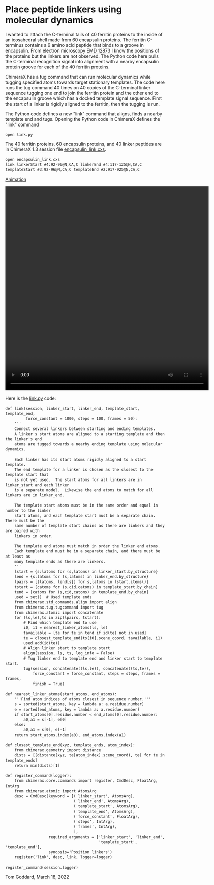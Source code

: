 # Place peptide linkers using molecular dynamics

I wanted to attach the C-terminal tails of 40 ferritin proteins to the inside of an icosahedral shell made from 60 encapsulin proteins.  The ferritin C-terminus contains a 9 amino acid peptide that binds to a groove in encapsulin.  From electron microscopy [EMD 12873](https://www.emdataresource.org/EMD-12873) I know the positions of the proteins but the linkers are not observed.  The Python code here pulls the C-terminal recognition signal into alignment with a nearby encapsulin protein groove for each of the 40 ferritin proteins.

ChimeraX has a tug command that can run molecular dynamics while tugging specified atoms towards target stationary templates.  The code here runs the tug command 40 times on 40 copies of the C-terminal linker sequence tugging one end to join the ferritin protein and the other end to the encapsulin groove which has a docked template signal sequence.  First the start of a linker is rigidly aligned to the ferritin, then the tugging is run.

The Python code defines a new "link" command that aligns, finds a nearby template end and tugs.  Opening the Python code in ChimeraX defines the "link" command

    open link.py

The 40 ferritin proteins, 60 encapsulin proteins, and 40 linker peptides are in ChimeraX 1.3 session file [encapsulin_link.cxs](encapsulin_link.cxs).

    open encapsulin_link.cxs
    link linkerStart #4:92-96@N,CA,C linkerEnd #4:117-125@N,CA,C templateStart #3:92-96@N,CA,C templateEnd #2:917-925@N,CA,C

[Animation](encapsulin_link.mp4)

<video width="640" height="640" controls>
  <source src="encapsulin_link.mp4" type="video/mp4">
  <img src="encapsulin_link.png" height="300">
</video>

Here is the [link.py](link.py) code:

    def link(session, linker_start, linker_end, template_start, template_end,
             force_constant = 1000, steps = 100, frames = 50):
        '''
        Connect several linkers between starting and ending templates.
        A linker's start atoms are aligned to a starting template and then the linker's end
        atoms are tugged towards a nearby ending template using molecular dynamics.

        Each linker has its start atoms rigidly aligned to a start template.
        The end template for a linker is chosen as the closest to the template start that
        is not yet used.  The start atoms for all linkers are in linker_start and each linker
        is a separate model.  Likewise the end atoms to match for all linkers are in linker_end.

        The template start atoms must be in the same order and equal in number to the linker
        start atoms, and each template start must be a separate chain.  There must be the
        same number of template start chains as there are linkers and they are paired with
        linkers in order.

        The template end atoms must match in order the linker end atoms.
        Each template end must be in a separate chain, and there must be at least as
        many template ends as there are linkers.
        '''
        lstart = {s:latoms for (s,latoms) in linker_start.by_structure}
        lend = {s:latoms for (s,latoms) in linker_end.by_structure}
        lpairs = [(latoms, lend[s]) for s,latoms in lstart.items()]
        tstart = [catoms for (s,cid,catoms) in template_start.by_chain]
        tend = [catoms for (s,cid,catoms) in template_end.by_chain]
        used = set()  # Used template ends
        from chimerax.std_commands.align import align
        from chimerax.tug.tugcommand import tug
        from chimerax.atomic import concatenate
        for (ls,le),ts in zip(lpairs, tstart):
            # Find which template end to use
            i0, i1 = nearest_linker_atoms(ls, le)
            tavailable = [te for te in tend if id(te) not in used]
            te = closest_template_end(ts[i0].scene_coord, tavailable, i1)
            used.add(id(te))
            # Align linker start to template start
            align(session, ls, ts, log_info = False)
            # Tug linker end to template end and linker start to template start.
            tug(session, concatenate((ls,le)), concatenate((ts,te)),
                force_constant = force_constant, steps = steps, frames = frames,
                finish = True)

    def nearest_linker_atoms(start_atoms, end_atoms):
        '''Find atom indices of atoms closest in sequence number.'''
        s = sorted(start_atoms, key = lambda a: a.residue.number)
        e = sorted(end_atoms, key = lambda a: a.residue.number)
        if start_atoms[0].residue.number < end_atoms[0].residue.number:
            a0,a1 = s[-1], e[0]
        else:
            a0,a1 = s[0], e[-1]
        return start_atoms.index(a0), end_atoms.index(a1)

    def closest_template_end(xyz, template_ends, atom_index):
        from chimerax.geometry import distance
        dists = [(distance(xyz, te[atom_index].scene_coord), te) for te in template_ends]
        return min(dists)[1]

    def register_command(logger):
        from chimerax.core.commands import register, CmdDesc, FloatArg, IntArg
        from chimerax.atomic import AtomsArg
        desc = CmdDesc(keyword = [('linker_start', AtomsArg),
                                  ('linker_end', AtomsArg),
                                  ('template_start', AtomsArg),
                                  ('template_end', AtomsArg),
                                  ('force_constant', FloatArg),
                                  ('steps', IntArg),
                                  ('frames', IntArg),
                                  ],
                       required_arguments = ['linker_start', 'linker_end',
                                             'template_start', 'template_end'],
                       synopsis='Position linkers')
        register('link', desc, link, logger=logger)

    register_command(session.logger)


Tom Goddard, March 18, 2022
